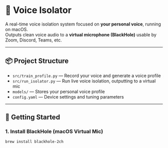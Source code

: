 # 🎤 Voice Isolator

A real-time voice isolation system focused on **your personal voice**, running on macOS.  
Outputs clean voice audio to a **virtual microphone (BlackHole)** usable by Zoom, Discord, Teams, etc.

---

## 📦 Project Structure
- `src/train_profile.py` — Record your voice and generate a voice profile
- `src/run_isolator.py` — Run live voice isolation, outputting to a virtual mic
- `models/` — Stores your personal voice profile
- `config.yaml` — Device settings and tuning parameters

---

## 🚀 Getting Started

### 1. Install BlackHole (macOS Virtual Mic)

```bash
brew install blackhole-2ch
